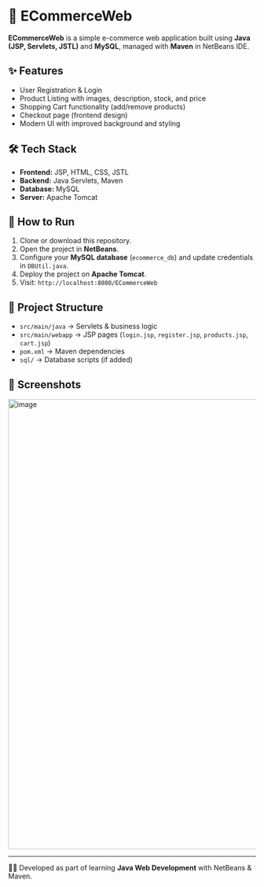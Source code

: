 # 🛒 ECommerceWeb

**ECommerceWeb** is a simple e-commerce web application built using **Java (JSP, Servlets, JSTL)** and **MySQL**, managed with **Maven** in NetBeans IDE.

## ✨ Features
- User Registration & Login
- Product Listing with images, description, stock, and price
- Shopping Cart functionality (add/remove products)
- Checkout page (frontend design)
- Modern UI with improved background and styling

## 🛠️ Tech Stack
- **Frontend:** JSP, HTML, CSS, JSTL
- **Backend:** Java Servlets, Maven
- **Database:** MySQL
- **Server:** Apache Tomcat

## 🚀 How to Run
1. Clone or download this repository.
2. Open the project in **NetBeans**.
3. Configure your **MySQL database** (`ecommerce_db`) and update credentials in `DBUtil.java`.
4. Deploy the project on **Apache Tomcat**.
5. Visit: `http://localhost:8080/ECommerceWeb`

## 📂 Project Structure
- `src/main/java` → Servlets & business logic
- `src/main/webapp` → JSP pages (`login.jsp`, `register.jsp`, `products.jsp`, `cart.jsp`)
- `pom.xml` → Maven dependencies
- `sql/` → Database scripts (if added)

## 📸 Screenshots
<img width="1834" height="915" alt="image" src="https://github.com/user-attachments/assets/26d2e2e4-6b91-417d-8090-7b2cc422109b" />


---

👨‍💻 Developed as part of learning **Java Web Development** with NetBeans & Maven.
